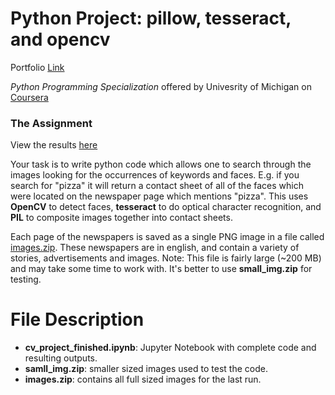 # Python Project: pillow, tesseract, and opencv
Portfolio [Link](https://github.com/sergatron/Portfolio)


*Python Programming Specialization* offered by Univesrity of Michigan on [Coursera](https://www.coursera.org/learn/python-project)

### The Assignment ###

View the results [here](https://github.com/sergatron/Coursera/blob/master/open_cv_project/cv_project_finished.ipynb)

Your task is to write python code which allows one to search through the images looking for the occurrences of keywords and faces. E.g. if you search for "pizza" it will return a contact sheet of all of the faces which were located on the newspaper page which mentions "pizza". This uses **OpenCV** to detect faces, **tesseract** to do optical character recognition, and **PIL** to composite images together into contact sheets.

Each page of the newspapers is saved as a single PNG image in a file called [images.zip](./readonly/images.zip). These newspapers are in english, and contain a variety of stories, advertisements and images. Note: This file is fairly large (~200 MB) and may take some time to work with. It's better to use **small_img.zip** for testing.

# File Description
 - **cv_project_finished.ipynb**: Jupyter Notebook with complete code and resulting outputs. 
 - **samll_img.zip**: smaller sized images used to test the code.
 - **images.zip**: contains all full sized images for the last run.
